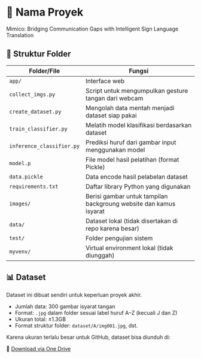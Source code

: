 # 📌 Nama Proyek

Mimico: Bridging Communication Gaps with Intelligent Sign Language Translation

## 📁 Struktur Folder

| Folder/File             | Fungsi |
|-------------------------|--------|
| `app/`                  | Interface web |
| `collect_imgs.py`       | Script untuk mengumpulkan gesture tangan dari webcam |
| `create_dataset.py`     | Mengolah data mentah menjadi dataset siap pakai |
| `train_classifier.py`   | Melatih model klasifikasi berdasarkan dataset |
| `inference_classifier.py` | Prediksi huruf dari gambar input menggunakan model |
| `model.p`               | File model hasil pelatihan (format Pickle) |
| `data.pickle`           | Data encode hasil pelabelan dataset |
| `requirements.txt`      | Daftar library Python yang digunakan |
| `images/`               | Berisi gambar untuk tampilan backgroung website dan kamus isyarat |
| `data/`                 | Dataset lokal (tidak disertakan di repo karena besar) |
| `test/`                 | Folder pengujian sistem |
| `myvenv/`               | Virtual environment lokal (tidak diunggah) |

## 📊 Dataset

Dataset ini dibuat sendiri untuk keperluan proyek akhir.

- Jumlah data: 300 gambar isyarat tangan
- Format: `.jpg` dalam folder sesuai label huruf A–Z (kecuali J dan Z)
- Ukuran total: ±1.3GB
- Format struktur folder: `dataset/A/img001.jpg`, dst.

Karena ukuran terlalu besar untuk GitHub, dataset bisa diunduh di:

🔗 [Download via One Drive](https://binusianorg-my.sharepoint.com/personal/faradilla_chandra_binus_ac_id/_layouts/15/guestaccess.aspx?share=Etw5WZhnwkFCmsDRU5IaNVUBsPt20fydzsPE2nDYm2kvmg&e=kewAXT)

